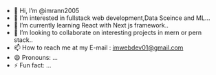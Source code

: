 - 👋 Hi, I’m @imrann2005
- 👀 I’m interested in fullstack web development,Data Sceince and ML...
- 🌱 I’m currently learning React with Next js framework..
- 💞️ I’m looking to collaborate on interesting projects in mern or pern stack..
- 📫 How to reach me at my E-mail : imwebdev01@gmail.com
- 😄 Pronouns: ...
- ⚡ Fun fact: ...

<!---
imrann2005/imrann2005 is a ✨ special ✨ repository because its `README.md` (this file) appears on your GitHub profile.
You can click the Preview link to take a look at your changes.
--->

